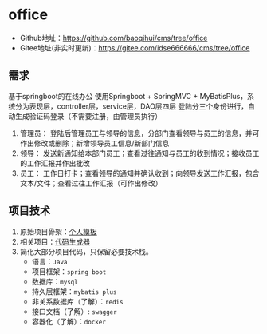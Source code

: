 # office
+ Github地址：https://github.com/baoqihui/cms/tree/office
+ Gitee地址(非实时更新)：https://gitee.com/idse666666/cms/tree/office
## 需求

基于springboot的在线办公
使用Springboot + SpringMVC + MyBatisPlus，系统分为表现层，controller层，service层，DAO层四层
登陆分三个身份进行，自动生成验证码登录（不需要注册，由管理员执行）
1. 管理员：
登陆后管理员工与领导的信息，分部门查看领导与员工的信息，并可作出修改或删除；新增领导员工信息/新部门信息
2. 领导：
发送新通知给本部门员工；查看过往通知与员工的收到情况；接收员工的工作汇报并作出批改
3. 员工：
工作日打卡；查看领导的通知并确认收到；向领导发送工作汇报，包含文本/文件；查看过往工作汇报（可作出修改）

## 项目技术
1. 原始项目骨架：[个人模板](https://github.com/baoqihui/code-demo-persion)
2. 相关项目：[代码生成器](https://github.com/baoqihui/code-generator-persion)
3. 简化大部分项目代码，只保留必要技术栈。
   + 语言：`Java`
   + 项目框架：`spring boot`
   + 数据库：`mysql`
   + 持久层框架：`mybatis plus`
   + 非关系数据库（了解）：`redis`
   + 接口文档（了解）: `swagger`
   + 容器化（了解）：`docker`